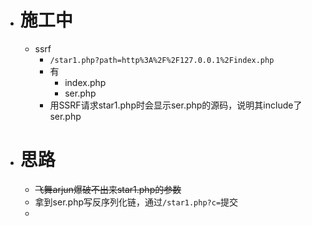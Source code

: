 - # 施工中
	- ssrf
		- `/star1.php?path=http%3A%2F%2F127.0.0.1%2Findex.php`
		- 有
			- index.php
			- ser.php
		- 用SSRF请求star1.php时会显示ser.php的源码，说明其include了ser.php
- # 思路
	- ~~飞舞arjun爆破不出来star1.php的参数~~
	- 拿到ser.php写反序列化链，通过`/star1.php?c=`提交
	-